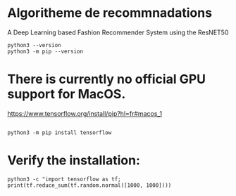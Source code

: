 # Algoritheme de recommnadations

A Deep Learning based Fashion Recommender System using the ResNET50

```
python3 --version
python3 -m pip --version
```

# There is currently no official GPU support for MacOS.

https://www.tensorflow.org/install/pip?hl=fr#macos_1

```

python3 -m pip install tensorflow

```

# Verify the installation:

```
python3 -c "import tensorflow as tf; print(tf.reduce_sum(tf.random.normal([1000, 1000])))

```
